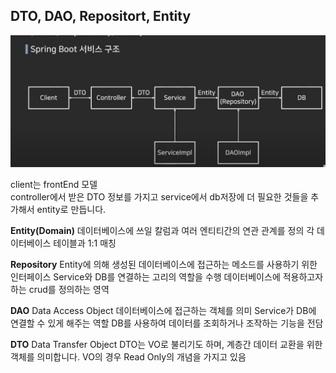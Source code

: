## DTO, DAO, Repositort, Entity

![img_1.png](img_1.png)

client는 frontEnd 모델        
controller에서 받은 DTO 정보를 가지고 service에서 db저장에 더 필요한 것들을 추가해서 entity로 만듭니다.

**Entity(Domain)**
데이터베이스에 쓰일 칼럼과 여러 엔티티간의 연관 관계를 정의
각 데이터베이스 테이블과 1:1 매칭

**Repository**
Entity에 의해 생성된 데이터베이스에 접근하는 메소드를 사용하기 위한 인터페이스
Service와 DB를 연결하는 고리의 역할을 수행
데이터베이스에 적용하고자하는 crud를 정의하는 영역

**DAO**
Data Access Object
데이터베이스에 접근하는 객체를 의미
Service가 DB에 연결할 수 있게 해주는 역할
DB를 사용하여 데이터를 조회하거나 조작하는 기능을 전담

**DTO**
Data Transfer Object
DTO는 VO로 불리기도 하며, 계층간 데이터 교환을 위한 객체를 의미합니다.
VO의 경우 Read Only의 개념을 가지고 있음
